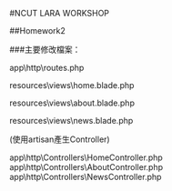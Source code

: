 #NCUT LARA WORKSHOP

##Homework2

###主要修改檔案：

app\http\routes.php

resources\views\home.blade.php

resources\views\about.blade.php

resources\views\news.blade.php

(使用artisan產生Controller)

app\http\Controllers\HomeController.php
app\http\Controllers\AboutController.php
app\http\Controllers\NewsController.php